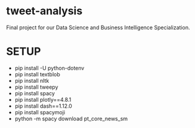 # tweet-analysis

Final project for our Data Science and Business Intelligence Specialization.

# SETUP
- pip install -U python-dotenv
- pip install textblob
- pip install nltk
- pip install tweepy
- pip install spacy
- pip install plotly==4.8.1
- pip install dash==1.12.0
- pip install spacymoji
- python -m spacy download pt_core_news_sm
